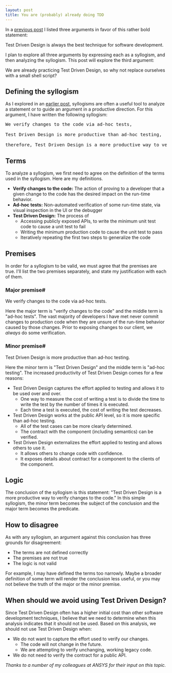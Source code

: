 ```yaml
---
layout: post
title: You are (probably) already doing TDD
---
```

In a [previous post](/the-best-way-develop-software/) I listed three arguments in favor of this rather bold statement:

Test Driven Design is always the best technique for software development.

I plan to explore all three arguments by expressing each as a syllogism, and then analyzing the syllogism. This post will explore the third argument:

We are already practicing Test Driven Design, so why not replace ourselves with a small shell script?

## Defining the syllogism
As I explored in an [earlier post](/a-brief-introduction-to-syllogisms/), syllogisms are often a useful tool to analyze a statement or to guide an argument in a productive direction. For this argument, I have written the following syllogism:

<pre>
We verify changes to the code via ad-hoc tests,

Test Driven Design is more productive than ad-hoc testing,

therefore, Test Driven Design is a more productive way to verify changes to the code.
</pre>

## Terms
To analyze a syllogism, we first need to agree on the definition of the terms used in the syllogism. Here are my definitions.

* **Verify changes to the code:** The action of proving to a developer that a given change to the code has the desired impact on the run-time behavior.
* **Ad-hoc tests:** Non-automated verification of some run-time state, via visual inspection in the UI or the debugger
* **Test Driven Design:** The process of
  * Accessing publicly exposed APIs, to write the minimum unit test code to cause a unit test to fail
  * Writing the minimum production code to cause the unit test to pass
  * Iteratively repeating the first two steps to generalize the code

## Premises
In order for a syllogism to be valid, we must agree that the premises are true. I'll list the two premises separately, and state my justification with each of them.

### Major premise#
We verify changes to the code via ad-hoc tests.

Here the major term is "verify changes to the code" and the middle term is "ad-hoc tests". The vast majority of developers I have met never commit changes to production code when they are unsure of the run-time behavior caused by those changes. Prior to exposing changes to our client, we _always_ do some verification.

### Minor premise#
Test Driven Design is more productive than ad-hoc testing.

Here the minor term is "Test Driven Design" and the middle term is "ad-hoc testing". The increased productivity of Test Driven Design comes for a few reasons:

* Test Driven Design captures the effort applied to testing and allows it to be used over and over.
  * One way to  measure the cost of writing a test is to divide the time to write the test by the number of times it is executed.
  * Each time a test is executed, the cost of writing the test decreases.
* Test Driven Design works at the public API level, so it is more specific than ad-hoc testing.
  * All of the test cases can be more clearly determined.
  * The contract with the component (including semantics) can be verified.
* Test Driven Design externalizes the effort applied to testing and allows others to use it.
  * It allows others to change code with confidence.
  * It exposes details about contract for a component to the clients of the component.

## Logic
The conclusion of the syllogism is this statement: "Test Driven Design is a more productive way to verify changes to the code." In this simple syllogism, the minor term becomes the subject of the conclusion and the major term becomes the predicate.

## How to disagree
As with any syllogism, an argument against this conclusion has three grounds for disagreement:

* The terms are not defined correctly
* The premises are not true
* The logic is not valid

For example, I may have defined the terms too narrowly. Maybe a broader definition of some term will render the conclusion less useful, or you may not believe the truth of the major or the minor premise.

## When should we avoid using Test Driven Design?
Since Test Driven Design often has a higher initial cost than other software development techniques, I believe that we need to determine when this analysis indicates that it should not be used. Based on this analysis, we should not use Test Driven Design when:

* We do not want to capture the effort used to verify our changes.
  * The code will not change in the future.
  * We are attempting to verify unchanging, working legacy code.
* We do not need to verify the contract for a public API.

_Thanks to a number of my colleagues at ANSYS for their input on this topic._
